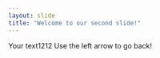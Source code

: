 ```yaml
---
layout: slide
title: "Welcome to our second slide!"
---
```

Your text1212
Use the left arrow to go back!
